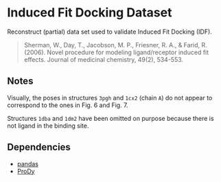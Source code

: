 # Induced Fit Docking Dataset

Reconstruct (partial) data set used to validate Induced Fit Docking (IDF).

> Sherman, W., Day, T., Jacobson, M. P., Friesner, R. A., & Farid, R. (2006). Novel procedure for modeling ligand/receptor induced fit effects. Journal of medicinal chemistry, 49(2), 534-553.

## Notes

Visually, the poses in structures `3pgh` and `1cx2` (chain `A`) do not appear to correspond to the ones in Fig. 6 and Fig. 7.

Structures `1dba` and `1dm2` have been omitted on purpose because there is not ligand in the binding site.

## Dependencies

* [pandas](https://pandas.pydata.org/)
* [ProDy](http://prody.csb.pitt.edu/index.html)
